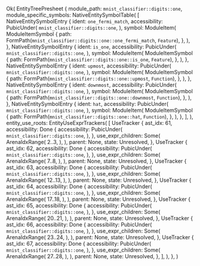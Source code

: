 Ok(
    EntityTreePresheet {
        module_path: `mnist_classifier::digits::one`,
        module_specific_symbols: NativeEntitySymbolTable(
            [
                NativeEntitySymbolEntry {
                    ident: `one_fermi_match`,
                    accessibility: PubicUnder(
                        `mnist_classifier::digits::one`,
                    ),
                    symbol: ModuleItem(
                        ModuleItemSymbol {
                            path: FormPath(`mnist_classifier::digits::one::one_fermi_match`, `Feature`),
                        },
                    ),
                },
                NativeEntitySymbolEntry {
                    ident: `is_one`,
                    accessibility: PubicUnder(
                        `mnist_classifier::digits::one`,
                    ),
                    symbol: ModuleItem(
                        ModuleItemSymbol {
                            path: FormPath(`mnist_classifier::digits::one::is_one`, `Feature`),
                        },
                    ),
                },
                NativeEntitySymbolEntry {
                    ident: `upmost`,
                    accessibility: PubicUnder(
                        `mnist_classifier::digits::one`,
                    ),
                    symbol: ModuleItem(
                        ModuleItemSymbol {
                            path: FormPath(`mnist_classifier::digits::one::upmost`, `Function`),
                        },
                    ),
                },
                NativeEntitySymbolEntry {
                    ident: `downmost`,
                    accessibility: PubicUnder(
                        `mnist_classifier::digits::one`,
                    ),
                    symbol: ModuleItem(
                        ModuleItemSymbol {
                            path: FormPath(`mnist_classifier::digits::one::downmost`, `Function`),
                        },
                    ),
                },
                NativeEntitySymbolEntry {
                    ident: `hat`,
                    accessibility: PubicUnder(
                        `mnist_classifier::digits::one`,
                    ),
                    symbol: ModuleItem(
                        ModuleItemSymbol {
                            path: FormPath(`mnist_classifier::digits::one::hat`, `Function`),
                        },
                    ),
                },
            ],
        ),
        entity_use_roots: EntityUseExprTrackers(
            [
                UseTracker {
                    ast_idx: 61,
                    accessibility: Done {
                        accessibility: PubicUnder(
                            `mnist_classifier::digits::one`,
                        ),
                    },
                    use_expr_children: Some(
                        ArenaIdxRange(
                            2..3,
                        ),
                    ),
                    parent: None,
                    state: Unresolved,
                },
                UseTracker {
                    ast_idx: 62,
                    accessibility: Done {
                        accessibility: PubicUnder(
                            `mnist_classifier::digits::one`,
                        ),
                    },
                    use_expr_children: Some(
                        ArenaIdxRange(
                            7..8,
                        ),
                    ),
                    parent: None,
                    state: Unresolved,
                },
                UseTracker {
                    ast_idx: 63,
                    accessibility: Done {
                        accessibility: PubicUnder(
                            `mnist_classifier::digits::one`,
                        ),
                    },
                    use_expr_children: Some(
                        ArenaIdxRange(
                            12..13,
                        ),
                    ),
                    parent: None,
                    state: Unresolved,
                },
                UseTracker {
                    ast_idx: 64,
                    accessibility: Done {
                        accessibility: PubicUnder(
                            `mnist_classifier::digits::one`,
                        ),
                    },
                    use_expr_children: Some(
                        ArenaIdxRange(
                            17..18,
                        ),
                    ),
                    parent: None,
                    state: Unresolved,
                },
                UseTracker {
                    ast_idx: 65,
                    accessibility: Done {
                        accessibility: PubicUnder(
                            `mnist_classifier::digits::one`,
                        ),
                    },
                    use_expr_children: Some(
                        ArenaIdxRange(
                            20..21,
                        ),
                    ),
                    parent: None,
                    state: Unresolved,
                },
                UseTracker {
                    ast_idx: 66,
                    accessibility: Done {
                        accessibility: PubicUnder(
                            `mnist_classifier::digits::one`,
                        ),
                    },
                    use_expr_children: Some(
                        ArenaIdxRange(
                            23..24,
                        ),
                    ),
                    parent: None,
                    state: Unresolved,
                },
                UseTracker {
                    ast_idx: 67,
                    accessibility: Done {
                        accessibility: PubicUnder(
                            `mnist_classifier::digits::one`,
                        ),
                    },
                    use_expr_children: Some(
                        ArenaIdxRange(
                            27..28,
                        ),
                    ),
                    parent: None,
                    state: Unresolved,
                },
            ],
        ),
    },
)